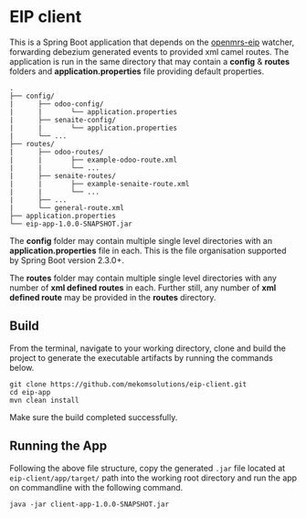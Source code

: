 # EIP client

This is a Spring Boot application that depends on the [openmrs-eip](https://github.com/openmrs/openmrs-eip) watcher, forwarding debezium generated events to provided xml camel routes. The application is run in the same directory that may contain a **config** & **routes** folders and **application.properties** file providing default properties.

```
.
├── config/
|      ├── odoo-config/
|      |       └── application.properties
|      ├── senaite-config/
|      |       └── application.properties
|      └── ...
├── routes/
|      ├── odoo-routes/
|      |       ├── example-odoo-route.xml
|      |       └── ...
|      ├── senaite-routes/
|      |       ├── example-senaite-route.xml
|      |       └── ...
|      ├── ...
|      └── general-route.xml
├── application.properties
└── eip-app-1.0.0-SNAPSHOT.jar

```

The **config** folder may contain multiple single level directories with an **application.properties** file in each. This is the file organisation supported by Spring Boot version 2.3.0+.

The **routes** folder may contain multiple single level directories with any number of **xml defined routes** in each. Further still, any number of **xml defined route** may be provided in the **routes** directory.

## Build
From the terminal, navigate to your working directory, clone and build the project to generate the executable artifacts
by running the commands below.

```
git clone https://github.com/mekomsolutions/eip-client.git
cd eip-app
mvn clean install
```

Make sure the build completed successfully.

## Running the App
Following the above file structure, copy the generated `.jar` file located at `eip-client/app/target/` path into the working root directory and run the app on commandline with the following command.

```
java -jar client-app-1.0.0-SNAPSHOT.jar
```
